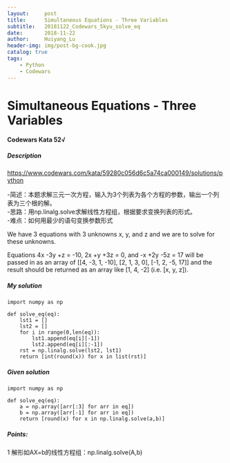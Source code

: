 ```yaml
---
layout:     post
title:      Simultaneous Equations - Three Variables
subtitle:   20181122_Codewars_5kyu_solve_eq
date:       2018-11-22
author:     Huiyang_Lu
header-img: img/post-bg-cook.jpg
catalog: true
tags:
    - Python
    - Codewars
---
```

# Simultaneous Equations - Three Variables
#### Codewars Kata 52√
##### Description
https://www.codewars.com/kata/59280c056d6c5a74ca000149/solutions/python

-简述：本题求解三元一次方程，输入为3个列表为各个方程的参数，输出一个列表为三个根的解。  
-思路：用np.linalg.solve求解线性方程组，根据要求变换列表的形式。  
-难点：如何用最少的语句变换参数形式

We have 3 equations with 3 unknowns x, y, and z and we are to solve for these unknowns.

Equations 4x -3y +z = -10, 2x +y +3z = 0, and -x +2y -5z = 17
will be passed in as an array of [[4, -3, 1, -10], [2, 1, 3, 0], [-1, 2, -5, 17]]
and the result should be returned as an array like [1, 4, -2] (i.e. [x, y, z]).

##### My solution
    import numpy as np

    def solve_eq(eq):
        lst1 = []
        lst2 = []
        for i in range(0,len(eq)):
            lst1.append(eq[i][-1])
            lst2.append(eq[i][:-1])
        rst = np.linalg.solve(lst2, lst1)
        return [int(round(x)) for x in list(rst)]

##### Given solution
    import numpy as np
    
    def solve_eq(eq):
        a = np.array([arr[:3] for arr in eq])
        b = np.array([arr[-1] for arr in eq])
        return [round(x) for x in np.linalg.solve(a,b)]

##### Points:  
1 解形如AX=b的线性方程组：np.linalg.solve(A,b)  